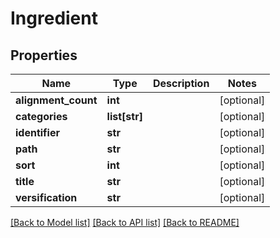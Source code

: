 # Ingredient

## Properties
Name | Type | Description | Notes
------------ | ------------- | ------------- | -------------
**alignment_count** | **int** |  | [optional] 
**categories** | **list[str]** |  | [optional] 
**identifier** | **str** |  | [optional] 
**path** | **str** |  | [optional] 
**sort** | **int** |  | [optional] 
**title** | **str** |  | [optional] 
**versification** | **str** |  | [optional] 

[[Back to Model list]](../README.md#documentation-for-models) [[Back to API list]](../README.md#documentation-for-api-endpoints) [[Back to README]](../README.md)


